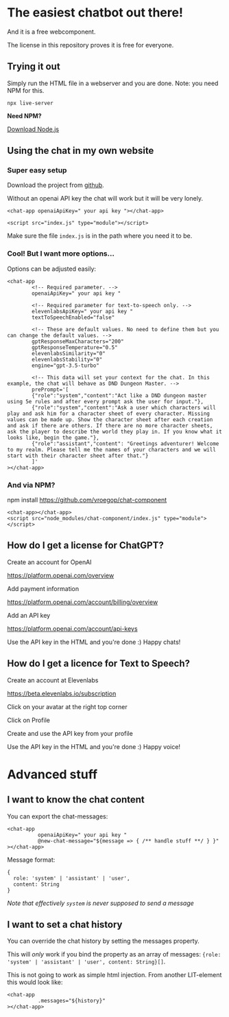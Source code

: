 # The easiest chatbot out there!

And it is a free webcomponent.

The license in this repository proves it is free for everyone. 

## Trying it out

Simply run the HTML file in a webserver and you are done. Note: you need NPM for this.

`npx live-server`

**Need NPM?**

[Download Node.js](https://nodejs.org/en)

## Using the chat in my own website

### Super easy setup

Download the project from [github](https://github.com/vroegop/DNDGPT).

Without an openai API key the chat will work but it will be very lonely.

```
<chat-app openaiApiKey=" your api key "></chat-app>

<script src="index.js" type="module"></script>
```

Make sure the file `index.js` is in the path where you need it to be.

### Cool! But I want more options...

Options can be adjusted easily:

```
<chat-app
        <!-- Required parameter. -->
        openaiApiKey=" your api key "
        
        <!-- Required parameter for text-to-speech only. -->
        elevenlabsApiKey=" your api key "
        textToSpeechEnabled="false"
        
        <!-- These are default values. No need to define them but you can change the default values. -->
        gptResponseMaxCharacters="200"
        gptResponseTemperature="0.5"
        elevenlabsSimilarity="0"
        elevenlabsStability="0"
        engine="gpt-3.5-turbo"
        
        <!-- This data will set your context for the chat. In this example, the chat will behave as DND Dungeon Master. -->
        prePrompt='[
        {"role":"system","content":"Act like a DND dungeon master using 5e rules and after every prompt ask the user for input."},
        {"role":"system","content":"Ask a user which characters will play and ask him for a character sheet of every character. Missing values can be made up. Show the character sheet after each creation and ask if there are others. If there are no more character sheets, ask the player to describe the world they play in. If you know what it looks like, begin the game."},
        {"role":"assistant","content": "Greetings adventurer! Welcome to my realm. Please tell me the names of your characters and we will start with their character sheet after that."}
        ]'
></chat-app>
```

### And via NPM?

npm install https://github.com/vroegop/chat-component

```
<chat-app></chat-app>
<script src="node_modules/chat-component/index.js" type="module"></script>
```

## How do I get a license for ChatGPT?

Create an account for OpenAI

https://platform.openai.com/overview

Add payment information

https://platform.openai.com/account/billing/overview

Add an API key

https://platform.openai.com/account/api-keys

Use the API key in the HTML and you're done :) Happy chats!

## How do I get a licence for Text to Speech?

Create an account at Elevenlabs

https://beta.elevenlabs.io/subscription

Click on your avatar at the right top corner

Click on Profile

Create and use the API key from your profile

Use the API key in the HTML and you're done :) Happy voice!

# Advanced stuff

## I want to know the chat content

You can export the chat-messages:

```
<chat-app 
          openaiApiKey=" your api key "
          @new-chat-message="${message => { /** handle stuff **/ } }"
></chat-app>
```

Message format:

```
{
  role: 'system' | 'assistant' | 'user',
  content: String
}
```

*Note that effectively `system` is never supposed to send a message*

## I want to set a chat history

You can override the chat history by setting the messages property.

This will *only* work if you bind the property as an array of messages: `{role: 'system' | 'assistant' | 'user', content: String}[]`.

This is not going to work as simple html injection. From another LIT-element this would look like:

```
<chat-app 
          .messages="${history}"
></chat-app>
```
